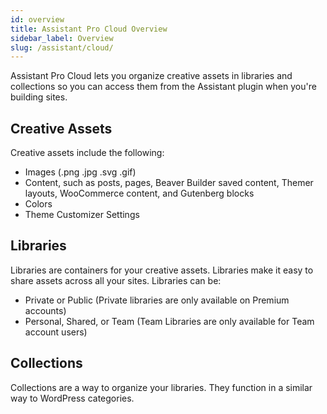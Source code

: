 ```yaml
---
id: overview
title: Assistant Pro Cloud Overview
sidebar_label: Overview
slug: /assistant/cloud/
---
```


Assistant Pro Cloud lets you organize creative assets in libraries and collections so you can access them from the Assistant plugin when you're building sites.

## Creative Assets

Creative assets include the following:

* Images (.png .jpg .svg .gif)
* Content, such as posts, pages, Beaver Builder saved content, Themer layouts, WooCommerce content, and Gutenberg blocks
* Colors
* Theme Customizer Settings

## Libraries

Libraries are containers for your creative assets. Libraries make it easy to share assets across all your sites. Libraries can be:

* Private or Public (Private libraries are only available on Premium accounts)
* Personal, Shared, or Team (Team Libraries are only available for Team account users)

## Collections

Collections are a way to organize your libraries. They function in a similar way to WordPress categories.

